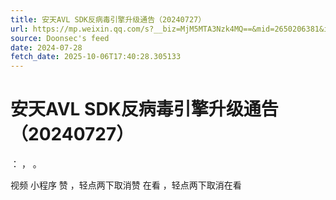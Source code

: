 ```yaml
---
title: 安天AVL SDK反病毒引擎升级通告（20240727）
url: https://mp.weixin.qq.com/s?__biz=MjM5MTA3Nzk4MQ==&mid=2650206381&idx=1&sn=f3f31d41437f4571d01a07654fd9fa3e
source: Doonsec's feed
date: 2024-07-28
fetch_date: 2025-10-06T17:40:28.305133
---
```


# 安天AVL SDK反病毒引擎升级通告（20240727）

：
，
。

视频
小程序
赞
，轻点两下取消赞
在看
，轻点两下取消在看